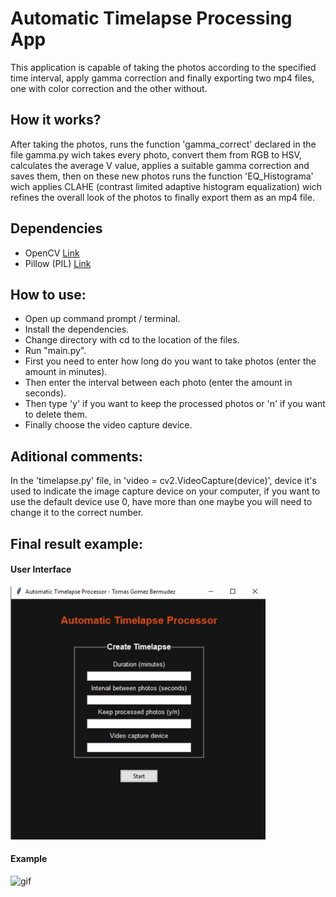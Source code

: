 # Automatic Timelapse Processing App

This application is capable of taking the photos according to the specified time interval, apply gamma correction and finally exporting two mp4 files, one with color correction and the other without.

## How it works?

After taking the photos, runs the function 'gamma_correct' declared in the file gamma.py wich takes every photo, convert them from RGB to HSV, calculates the average V value, applies a suitable gamma correction and saves them, then on these new photos runs the function 'EQ_Histograma' wich applies CLAHE (contrast limited adaptive histogram equalization) wich refines the overall look of the photos to finally export them as an mp4 file.

## Dependencies

* OpenCV  [Link](https://opencv.org/)
* Pillow (PIL) [Link](https://python-pillow.org/)

## How to use:

* Open up command prompt / terminal.
* Install the dependencies.
* Change directory with cd to the location of the files.
* Run "main.py".
* First you need to enter how long do you want to take photos (enter the amount in minutes).
* Then enter the interval between each photo (enter the amount in seconds).
* Then type 'y' if you want to keep the processed photos or 'n' if you want to delete them.
* Finally choose the video capture device.

## Aditional comments:

In the 'timelapse.py' file, in 'video = cv2.VideoCapture(device)', device it's used to indicate the image capture device on your computer, if you want to use the default device use 0, have more than one maybe you will need to change it to the correct number.

## Final result example:

#### User Interface
![UI](UI.png)

#### Example

![gif](timelapse_github.gif)

